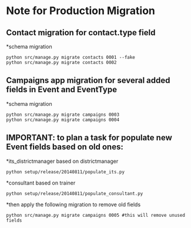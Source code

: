 Note for Production Migration
=============================

## Contact migration for contact.type field

*schema migration

    python src/manage.py migrate contacts 0001 --fake
    python src/manage.py migrate contacts 0002
    
## Campaigns app migration for several added fields in Event and EventType

*schema migration

    python src/manage.py migrate campaigns 0003
    python src/manage.py migrate campaigns 0004

## IMPORTANT: to plan a task for populate new Event fields based on old ones:

*its_districtmanager based on districtmanager

    python setup/release/20140811/populate_its.py
    
*consultant based on trainer

    python setup/release/20140811/populate_consultant.py
    
*then apply the following migration to remove old fields
    
    python src/manage.py migrate campaigns 0005 #this will remove unused fields
  
